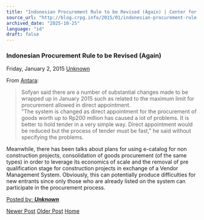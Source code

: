 ```yaml
---
title: "Indonesian Procurement Rule to be Revised (Again) | Center for Regulation, Policy and Governance (CRPG)"
source_url: "http://blog.crpg.info/2015/01/indonesian-procurement-rule-to-be.html"
archived_date: "2025-10-25"
language: "id"
draft: false
---
```


###  Indonesian Procurement Rule to be Revised (Again) 

Friday, January 2, 2015  [ Unknown ](https://www.blogger.com/profile/00655928445009738553 "author profile")

From [Antara](http://www.antaranews.com/en/news/97089/indonesian-govt-to-be-revised-regulation-on-goods-and-service-procurement):

>   
> Sofyan said there are a number of substantial changes made to be wrapped up in January 2015 such as related to the maximum limit for procurement allowed in direct appointment.  
> "The system is changed as direct appointment for the procurement of goods worth up to Rp200 million has caused a lot of problems. It is better to hold tender in a very simple way. Direct appointment would be reduced but the process of tender must be fast," he said without specifying the problems.

Meanwhile, there has been talks about plans for using e-catalog for non construction projects, consolidation of goods procurement (of the same types) in order to leverage its economics of scale and the removal of pre qualification stage for construction projects in exchange of a Vendor Management System. Obviously, this can potentially produce difficulties for new entrants since only those who are already listed on the system can participate in the procurement process. 

[ Posted by: _**Unknown**_ ](https://www.blogger.com/profile/00655928445009738553 "author profile")

[ ](https://www.blogger.com/email-post/1800407982648215581/8465666900928814488 "Email Post") [ ](https://www.blogger.com/post-edit.g?blogID=1800407982648215581&postID=8465666900928814488&from=pencil "Edit Post")

[Newer Post](http://blog.crpg.info/2015/01/artificial-intelligence-akan.html "Newer Post") [Older Post](http://blog.crpg.info/2015/01/direktori-putusan-komisi-informasi.html "Older Post") [Home](http://blog.crpg.info/)
